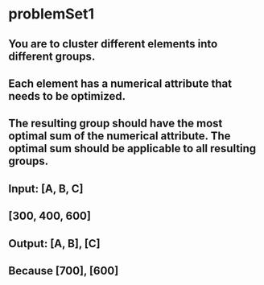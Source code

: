 # problemSet1

## You are to cluster different elements into different groups.
## Each element has a numerical attribute that needs to be optimized.
## The resulting group should have the most optimal sum of the numerical attribute. The optimal sum should be applicable to all resulting groups.
## Input: [A, B, C]
## [300, 400, 600]
## Output: [A, B], [C]
## Because [700], [600]
